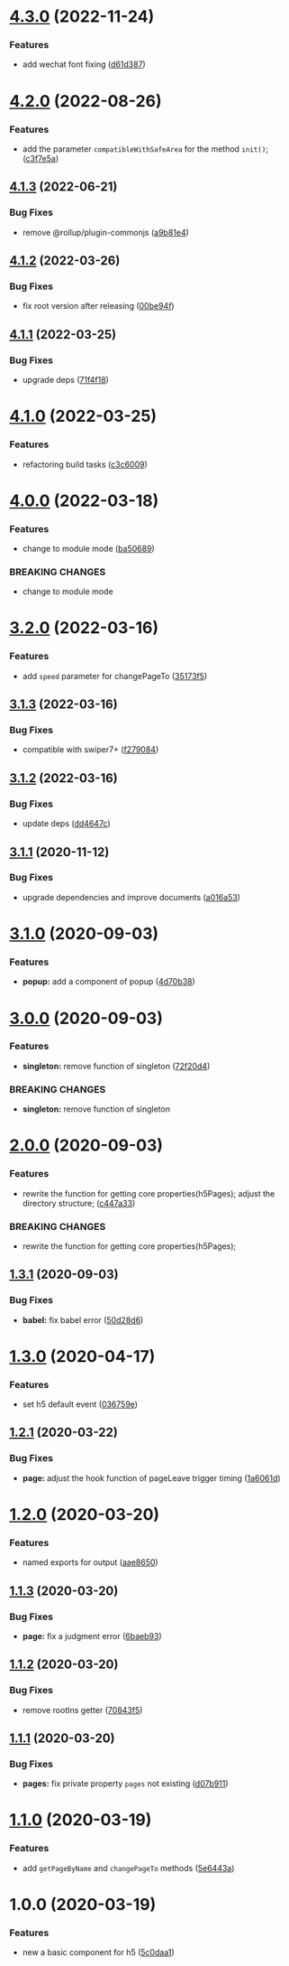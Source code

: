 # [4.3.0](https://github.com/cycjimmy/h5-pages/compare/v4.2.0...v4.3.0) (2022-11-24)


### Features

* add wechat font fixing ([d61d387](https://github.com/cycjimmy/h5-pages/commit/d61d387fbc652bd573195bce9373c783fc60f0e8))

# [4.2.0](https://github.com/cycjimmy/h5-pages/compare/v4.1.3...v4.2.0) (2022-08-26)


### Features

* add the parameter `compatibleWithSafeArea` for the method `init()`; ([c3f7e5a](https://github.com/cycjimmy/h5-pages/commit/c3f7e5abc43b587dbc02266b3bfcdef7d2a91805))

## [4.1.3](https://github.com/cycjimmy/h5-pages/compare/v4.1.2...v4.1.3) (2022-06-21)


### Bug Fixes

* remove @rollup/plugin-commonjs ([a9b81e4](https://github.com/cycjimmy/h5-pages/commit/a9b81e4d956219bad0e3a21ee83a3f5f020f0998))

## [4.1.2](https://github.com/cycjimmy/h5-pages/compare/v4.1.1...v4.1.2) (2022-03-26)


### Bug Fixes

* fix root version after releasing ([00be94f](https://github.com/cycjimmy/h5-pages/commit/00be94f64daf3ac5283d1911d899a0e081ea7e74))

## [4.1.1](https://github.com/cycjimmy/h5-pages/compare/v4.1.0...v4.1.1) (2022-03-25)


### Bug Fixes

* upgrade deps ([71f4f18](https://github.com/cycjimmy/h5-pages/commit/71f4f1828d41f6f71112fd9652b3eee2f1f9030d))

# [4.1.0](https://github.com/cycjimmy/h5-pages/compare/v4.0.0...v4.1.0) (2022-03-25)


### Features

* refactoring build tasks ([c3c6009](https://github.com/cycjimmy/h5-pages/commit/c3c600963f7f19ab6e9edc6f7e219dcfed59f973))

# [4.0.0](https://github.com/cycjimmy/h5-pages/compare/v3.2.0...v4.0.0) (2022-03-18)


### Features

* change to module mode ([ba50689](https://github.com/cycjimmy/h5-pages/commit/ba506892857f724e5c88d0b6db35270b2c86116f))


### BREAKING CHANGES

* change to module mode

# [3.2.0](https://github.com/cycjimmy/h5-pages/compare/v3.1.3...v3.2.0) (2022-03-16)


### Features

* add `speed` parameter for changePageTo ([35173f5](https://github.com/cycjimmy/h5-pages/commit/35173f512da84e821d9a93b524055cf42e8e9208))

## [3.1.3](https://github.com/cycjimmy/h5-pages/compare/v3.1.2...v3.1.3) (2022-03-16)


### Bug Fixes

* compatible with swiper7+ ([f279084](https://github.com/cycjimmy/h5-pages/commit/f279084e4820ffca4956758a50f405578eb15b46))

## [3.1.2](https://github.com/cycjimmy/h5-pages/compare/v3.1.1...v3.1.2) (2022-03-16)


### Bug Fixes

* update deps ([dd4647c](https://github.com/cycjimmy/h5-pages/commit/dd4647c48df4bed962dad733e67e122492c02c41))

## [3.1.1](https://github.com/cycjimmy/h5-pages/compare/v3.1.0...v3.1.1) (2020-11-12)


### Bug Fixes

* upgrade dependencies and improve documents ([a016a53](https://github.com/cycjimmy/h5-pages/commit/a016a53d7e6d3ea970cfcedd9f33eca0a6adcbf3))

# [3.1.0](https://github.com/cycjimmy/h5-pages/compare/v3.0.0...v3.1.0) (2020-09-03)


### Features

* **popup:** add a component of popup ([4d70b38](https://github.com/cycjimmy/h5-pages/commit/4d70b38a34f437773034ba1bd2dd6536ad1ee7a0))

# [3.0.0](https://github.com/cycjimmy/h5-pages/compare/v2.0.0...v3.0.0) (2020-09-03)


### Features

* **singleton:** remove function of singleton ([72f20d4](https://github.com/cycjimmy/h5-pages/commit/72f20d43416c1c0192c139761739a4143029fa09))


### BREAKING CHANGES

* **singleton:** remove function of singleton

# [2.0.0](https://github.com/cycjimmy/h5-pages/compare/v1.3.1...v2.0.0) (2020-09-03)


### Features

* rewrite the function for getting core properties(h5Pages); adjust the directory structure; ([c447a33](https://github.com/cycjimmy/h5-pages/commit/c447a338c7a9c91c446f0f90fb540176970c0f9b))


### BREAKING CHANGES

* rewrite the function for getting core properties(h5Pages);

## [1.3.1](https://github.com/cycjimmy/h5-pages/compare/v1.3.0...v1.3.1) (2020-09-03)


### Bug Fixes

* **babel:** fix babel error ([50d28d6](https://github.com/cycjimmy/h5-pages/commit/50d28d64fa2b0b550cefde6928751cc79d03ab1f))

# [1.3.0](https://github.com/cycjimmy/h5-pages/compare/v1.2.1...v1.3.0) (2020-04-17)


### Features

* set h5 default event ([036759e](https://github.com/cycjimmy/h5-pages/commit/036759ec026309b4527b67792e49dbb366958feb))

## [1.2.1](https://github.com/cycjimmy/h5-pages/compare/v1.2.0...v1.2.1) (2020-03-22)


### Bug Fixes

* **page:** adjust the hook function of pageLeave trigger timing ([1a6061d](https://github.com/cycjimmy/h5-pages/commit/1a6061d7ade6fcfdb0a3fcb2ec55551517903859))

# [1.2.0](https://github.com/cycjimmy/h5-pages/compare/v1.1.3...v1.2.0) (2020-03-20)


### Features

* named exports for output ([aae8650](https://github.com/cycjimmy/h5-pages/commit/aae8650e12b5fa637540187343890b1e0d1ba7f7))

## [1.1.3](https://github.com/cycjimmy/h5-pages/compare/v1.1.2...v1.1.3) (2020-03-20)


### Bug Fixes

* **page:** fix a judgment error ([6baeb93](https://github.com/cycjimmy/h5-pages/commit/6baeb9330381460d5a7b60fad6f0d57c1f27e4e0))

## [1.1.2](https://github.com/cycjimmy/h5-pages/compare/v1.1.1...v1.1.2) (2020-03-20)


### Bug Fixes

* remove rootIns getter ([70843f5](https://github.com/cycjimmy/h5-pages/commit/70843f5d322052994f260b5d41006763c5fd3035))

## [1.1.1](https://github.com/cycjimmy/h5-pages/compare/v1.1.0...v1.1.1) (2020-03-20)


### Bug Fixes

* **pages:** fix private property `pages` not existing ([d07b911](https://github.com/cycjimmy/h5-pages/commit/d07b91127e064486fdea1850cdacc6d0950ff3de))

# [1.1.0](https://github.com/cycjimmy/h5-pages/compare/v1.0.0...v1.1.0) (2020-03-19)


### Features

* add `getPageByName` and `changePageTo` methods ([5e6443a](https://github.com/cycjimmy/h5-pages/commit/5e6443a67aba388d6594c89ee3bf3104f957a95a))

# 1.0.0 (2020-03-19)


### Features

* new a basic component for h5 ([5c0daa1](https://github.com/cycjimmy/h5-pages/commit/5c0daa1d295cb0f724db9ae5e68237aaf4b7c6c6))
